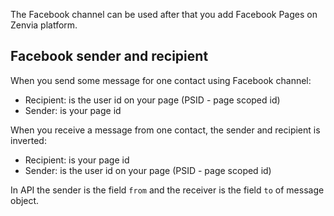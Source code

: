 The Facebook channel can be used after that you add Facebook Pages on Zenvia platform.

## Facebook sender and recipient

When you send some message for one contact using Facebook channel:

* Recipient: is the user id on your page (PSID - page scoped id)
* Sender: is your page id

When you receive a message from one contact, the sender and recipient is inverted:

* Recipient: is your page id
* Sender: is the user id on your page (PSID - page scoped id)

In API the sender is the field `from` and the receiver is the field `to` of message object.
